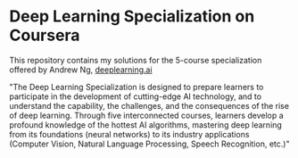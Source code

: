 # Deep Learning Specialization on Coursera
This repository contains my solutions for the 5-course specialization offered by Andrew Ng, [deeplearning.ai](https://www.deeplearning.ai/)  

"The Deep Learning Specialization is designed to prepare learners
to participate in the development of cutting-edge AI technology,
and to understand the capability, the challenges, and the
consequences of the rise of deep learning. Through five
interconnected courses, learners develop a profound knowledge
of the hottest AI algorithms, mastering deep learning from its
foundations (neural networks) to its industry applications
(Computer Vision, Natural Language Processing, Speech
Recognition, etc.)"
